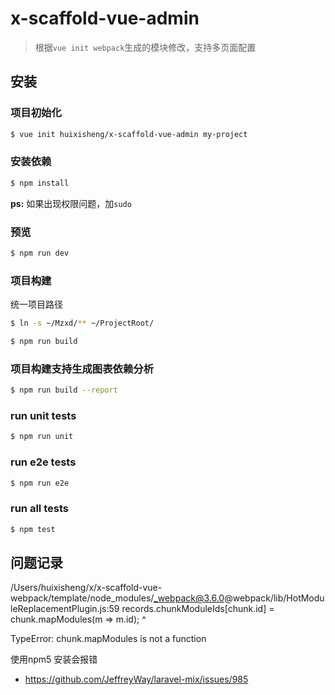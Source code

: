 # x-scaffold-vue-admin

> 根据`vue init webpack`生成的模块修改，支持多页面配置


## 安装 ##

### 项目初始化 ###

``` bash
$ vue init huixisheng/x-scaffold-vue-admin my-project
```

### 安装依赖 ###

``` bash
$ npm install
```

**ps:** 如果出现权限问题，加`sudo`

### 预览 ###

``` bash
$ npm run dev
```

### 项目构建 ###

统一项目路径

``` bash
$ ln -s ~/Mzxd/** ~/ProjectRoot/
```

``` bash
$ npm run build
```

### 项目构建支持生成图表依赖分析 ###

```bash
$ npm run build --report
```

### run unit tests ###

```bash
$ npm run unit
```

### run e2e tests ###

```bash
$ npm run e2e
```

### run all tests
```bash
$ npm test
```


## 问题记录 ##

/Users/huixisheng/x/x-scaffold-vue-webpack/template/node_modules/_webpack@3.6.0@webpack/lib/HotModuleReplacementPlugin.js:59
                    records.chunkModuleIds[chunk.id] = chunk.mapModules(m => m.id);
                                                             ^

TypeError: chunk.mapModules is not a function

使用npm5 安装会报错
- https://github.com/JeffreyWay/laravel-mix/issues/985